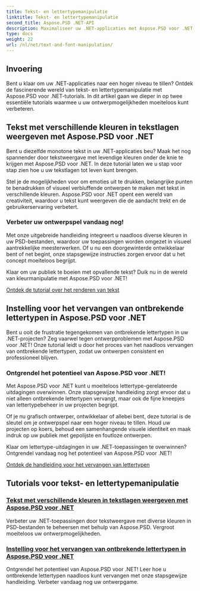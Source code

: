 ```yaml
---
title: Tekst- en lettertypemanipulatie
linktitle: Tekst- en lettertypemanipulatie
second_title: Aspose.PSD .NET-API
description: Maximaliseer uw .NET-applicaties met Aspose.PSD voor .NET-tutorials! Leer hoe u tekst in levendige kleuren kunt weergeven en ontbrekende lettertypen naadloos kunt vervangen.
type: docs
weight: 22
url: /nl/net/text-and-font-manipulation/
---
```


## Invoering

Bent u klaar om uw .NET-applicaties naar een hoger niveau te tillen? Ontdek de fascinerende wereld van tekst- en lettertypemanipulatie met Aspose.PSD voor .NET-tutorials. In dit artikel gaan we dieper in op twee essentiële tutorials waarmee u uw ontwerpmogelijkheden moeiteloos kunt verbeteren.

## Tekst met verschillende kleuren in tekstlagen weergeven met Aspose.PSD voor .NET

Bent u diezelfde monotone tekst in uw .NET-applicaties beu? Maak het nog spannender door tekstweergave met levendige kleuren onder de knie te krijgen met Aspose.PSD voor .NET. In deze tutorial laten we u stap voor stap zien hoe u uw tekstlagen tot leven kunt brengen.

Stel je de mogelijkheden voor om emoties uit te drukken, belangrijke punten te benadrukken of visueel verbluffende ontwerpen te maken met tekst in verschillende kleuren. Aspose.PSD voor .NET opent een wereld van creativiteit, waardoor u tekst kunt weergeven die de aandacht trekt en de gebruikerservaring verbetert.

### Verbeter uw ontwerpspel vandaag nog!

Met onze uitgebreide handleiding integreert u naadloos diverse kleuren in uw PSD-bestanden, waardoor uw toepassingen worden omgezet in visueel aantrekkelijke meesterwerken. Of u nu een doorgewinterde ontwikkelaar bent of net begint, onze stapsgewijze instructies zorgen ervoor dat u het concept moeiteloos begrijpt.

Klaar om uw publiek te boeien met opvallende tekst? Duik nu in de wereld van kleurmanipulatie met Aspose.PSD voor .NET!

[Ontdek de tutorial over het renderen van tekst](./render-text-different-colors/)

## Instelling voor het vervangen van ontbrekende lettertypen in Aspose.PSD voor .NET

Bent u ooit de frustratie tegengekomen van ontbrekende lettertypen in uw .NET-projecten? Zeg vaarwel tegen ontwerpproblemen met Aspose.PSD voor .NET! Onze tutorial leidt u door het proces van het naadloos vervangen van ontbrekende lettertypen, zodat uw ontwerpen consistent en professioneel blijven.

### Ontgrendel het potentieel van Aspose.PSD voor .NET!

Met Aspose.PSD voor .NET kunt u moeiteloos lettertype-gerelateerde uitdagingen overwinnen. Onze stapsgewijze handleiding zorgt ervoor dat u niet alleen ontbrekende lettertypen vervangt, maar ook de fijne kneepjes van lettertypebeheer in uw projecten begrijpt.

Of je nu grafisch ontwerper, ontwikkelaar of allebei bent, deze tutorial is de sleutel om je ontwerpspel naar een hoger niveau te tillen. Houd uw projecten op koers, behoud een samenhangende visuele identiteit en maak indruk op uw publiek met gepolijste en foutloze ontwerpen.

Klaar om lettertype-uitdagingen in uw .NET-toepassingen te overwinnen? Ontgrendel vandaag nog het potentieel van Aspose.PSD voor .NET!

[Ontdek de handleiding voor het vervangen van lettertypen](./replace-missing-fonts/)

## Tutorials voor tekst- en lettertypemanipulatie
### [Tekst met verschillende kleuren in tekstlagen weergeven met Aspose.PSD voor .NET](./render-text-different-colors/)
Verbeter uw .NET-toepassingen door tekstweergave met diverse kleuren in PSD-bestanden te beheersen met behulp van Aspose.PSD. Vergroot moeiteloos uw ontwerpmogelijkheden.
### [Instelling voor het vervangen van ontbrekende lettertypen in Aspose.PSD voor .NET](./replace-missing-fonts/)
Ontgrendel het potentieel van Aspose.PSD voor .NET! Leer hoe u ontbrekende lettertypen naadloos kunt vervangen met onze stapsgewijze handleiding. Verbeter vandaag nog uw ontwerpgame.